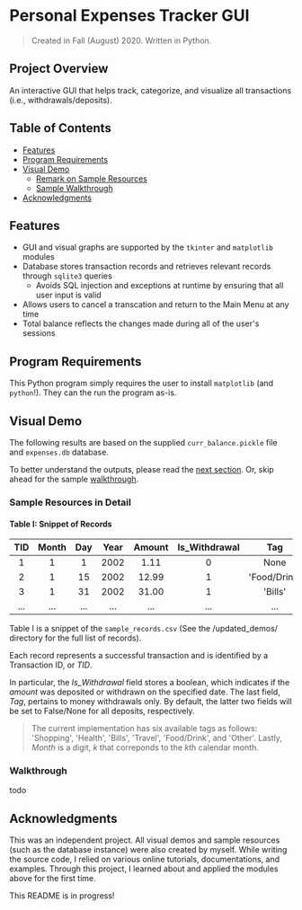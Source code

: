 # Personal Expenses Tracker GUI
> Created in Fall (August) 2020. Written in Python.

## Project Overview
An interactive GUI that helps track, categorize, and visualize all transactions (i.e., withdrawals/deposits).

## Table of Contents
* [Features](https://github.com/jschhie/expenseTracker/#features)
* [Program Requirements](https://github.com/jschhie/expenseTracker/#program-requirements)
* [Visual Demo](https://github.com/jschhie/expenseTracker/#visual-demo)
  * [Remark on Sample Resources](https://github.com/jschhie/expenseTracker/#sample-resources-in-detail)
  * [Sample Walkthrough](https://github.com/jschhie/expenseTracker/#walkthrough)
* [Acknowledgments](https://github.com/jschhie/expenseTracker/#acknowledgments)

## Features
- GUI and visual graphs are supported by the ```tkinter``` and ```matplotlib``` modules
- Database stores transaction records and retrieves relevant records through ```sqlite3``` queries
  - Avoids SQL injection and exceptions at runtime by ensuring that all user input is valid
- Allows users to cancel a transcation and return to the Main Menu at any time
- Total balance reflects the changes made during all of the user's sessions

## Program Requirements
This Python program simply requires the user to install ```matplotlib``` (and ```python```!). They can the run the program as-is.

## Visual Demo
The following results are based on the supplied ```curr_balance.pickle``` file and ```expenses.db``` database. 

To better understand the outputs, please read the [next section](https://github.com/jschhie/expenseTracker/#sample-resources-in-detail). Or, skip ahead for the sample [walkthrough](https://github.com/jschhie/expenseTracker/#walkthrough).

### Sample Resources in Detail
#### Table I: Snippet of Records 
| TID | Month | Day | Year | Amount | Is_Withdrawal | Tag |
| :---: | :---: | :---: | :---:| :---: | :---: | :---:|
| 1 | 1 | 1 | 2002 | 1.11 | 0 | None |
| 2 | 1 | 15 | 2002 | 12.99 | 1 | 'Food/Drink' |
| 3 | 1	| 31 | 2002	| 31.00 | 1	| 'Bills' | 
| ... | ...	| ... | ...	| ... | ...	| ... | 

Table I is a snippet of the ```sample_records.csv``` (See the /updated_demos/ directory for the full list of records).

Each record represents a successful transaction and is identified by a Transaction ID, or *TID*. 

In particular, the *Is_Withdrawal* field stores a boolean, which indicates if the *amount* was deposited or withdrawn on the specified date. The last field, *Tag*, pertains to money withdrawals only. By default, the latter two fields will be set to False/None for all deposits, respectively.

> The current implementation has six available tags as follows: 'Shopping', 'Health', 'Bills', 'Travel', 'Food/Drink', and 'Other'. 
> Lastly, *Month* is a digit, *k* that correponds to the *k*th calendar month.

### Walkthrough
todo

## Acknowledgments
This was an independent project. All visual demos and sample resources (such as the database instance) were also created by myself. While writing the source code, I relied on various online tutorials, documentations, and examples. Through this project, I learned about and applied the modules above for the first time. 

This README is in progress!
